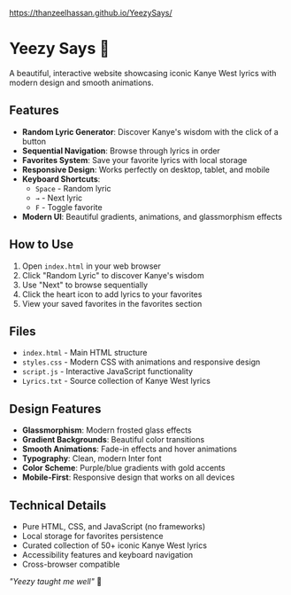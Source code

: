 https://thanzeelhassan.github.io/YeezySays/

# Yeezy Says 🌊

A beautiful, interactive website showcasing iconic Kanye West lyrics with modern design and smooth animations.

## Features

- **Random Lyric Generator**: Discover Kanye's wisdom with the click of a button
- **Sequential Navigation**: Browse through lyrics in order
- **Favorites System**: Save your favorite lyrics with local storage
- **Responsive Design**: Works perfectly on desktop, tablet, and mobile
- **Keyboard Shortcuts**: 
  - `Space` - Random lyric
  - `→` - Next lyric
  - `F` - Toggle favorite
- **Modern UI**: Beautiful gradients, animations, and glassmorphism effects

## How to Use

1. Open `index.html` in your web browser
2. Click "Random Lyric" to discover Kanye's wisdom
3. Use "Next" to browse sequentially
4. Click the heart icon to add lyrics to your favorites
5. View your saved favorites in the favorites section

## Files

- `index.html` - Main HTML structure
- `styles.css` - Modern CSS with animations and responsive design
- `script.js` - Interactive JavaScript functionality
- `Lyrics.txt` - Source collection of Kanye West lyrics

## Design Features

- **Glassmorphism**: Modern frosted glass effects
- **Gradient Backgrounds**: Beautiful color transitions
- **Smooth Animations**: Fade-in effects and hover animations
- **Typography**: Clean, modern Inter font
- **Color Scheme**: Purple/blue gradients with gold accents
- **Mobile-First**: Responsive design that works on all devices

## Technical Details

- Pure HTML, CSS, and JavaScript (no frameworks)
- Local storage for favorites persistence
- Curated collection of 50+ iconic Kanye West lyrics
- Accessibility features and keyboard navigation
- Cross-browser compatible

*"Yeezy taught me well"* 🌊
